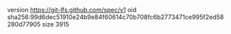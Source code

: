 version https://git-lfs.github.com/spec/v1
oid sha256:99d6dec51910e24b9e84f60614c70b708fc6b2773471ce995f2ed58280d77905
size 3915
